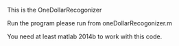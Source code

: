 This is the OneDollarRecogonizer

Run the program please run from oneDollarRecogonizer.m

You need at least matlab 2014b to work with this code.
